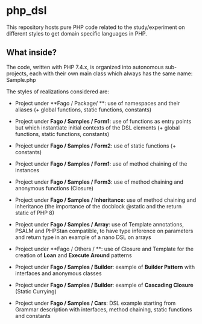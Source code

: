 # php_dsl
This repository hosts pure PHP code related to the study/experiment on different styles to get  domain specific languages ​​in PHP.

## What inside?
The code, written with PHP 7.4.x, is organized into autonomous sub-projects, each with their own
main class which always has the same name: Sample.php

The styles of realizations considered are:

- Project under  **Fago / Package/ **: use of namespaces and their aliases (+ global functions, static functions, constants)

- Project under **Fago / Samples / Form1**: use of functions as entry points but which instantiate initial contexts of the DSL elements (+ global functions, static functions, constants)

- Project under **Fago / Samples / Form2**: use of static functions (+ constants)

- Project under **Fago / Samples / Form1**: use of method chaining of the instances

- Project under **Fago / Samples / Form3**: use of method chaining and anonymous functions (Closure)

- Project under **Fago / Samples / Inheritance**: use of method chaining and inheritance (the importance of the docblock @static and the return static of PHP 8)

- Project under **Fago / Samples / Array**: use of Template annotations, PSALM and PHPStan compatible, to have type inference
  on parameters and return type in an example of a nano DSL on arrays

- Project under **Fago / Others / **: use of Closure and Template for the creation of **Loan** and **Execute Around** patterns

- Project under **Fago / Samples / Builder**: example of **Builder Pattern** with interfaces and anonymous classes

- Project under **Fago / Samples / Builder**: example of **Cascading Closure** (Static Currying)

- Project under **Fago / Samples / Cars**: DSL example starting from Grammar description with interfaces, method chaining, static functions and constants